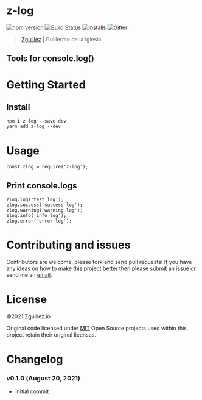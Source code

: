 # z-log

[![npm version](https://badge.fury.io/js/z-log.svg)](https://badge.fury.io/js/z-log)
[![Build Status](https://travis-ci.org/zguillez/z-log.svg?branch=master)](https://travis-ci.org/zguillez/z-log)
[![Installs](https://img.shields.io/npm/dt/z-log.svg)](https://coveralls.io/r/zguillez/z-log)
[![Gitter](https://badges.gitter.im/zguillez/z-log.svg)](https://gitter.im/zguillez/z-log?utm_source=badge&utm_medium=badge&utm_campaign=pr-badge&utm_content=badge)

> [Zguillez](https://zguillez.io) | Guillermo de la Iglesia

## Tools for console.log()

# Getting Started

## Install

```
npm i z-log --save-dev
yarn add z-log --dev
```

# Usage

```
const zlog = require('z-log');
```

## Print console.logs

```
zlog.log('test log');
zlog.success('success log');
zlog.warning('warning log');
zlog.info('info log');
zlog.error('error log');
```

# Contributing and issues

Contributors are welcome, please fork and send pull requests! If you have any ideas on how to make this project better then please submit an issue or send me an [email](mailto:mail@zguillez.io).

# License

©2021 Zguillez.io

Original code licensed under [MIT](https://en.wikipedia.org/wiki/MIT_License) Open Source projects used within this project retain their original licenses.

# Changelog

### v0.1.0 (August 20, 2021)

* Initial commit
